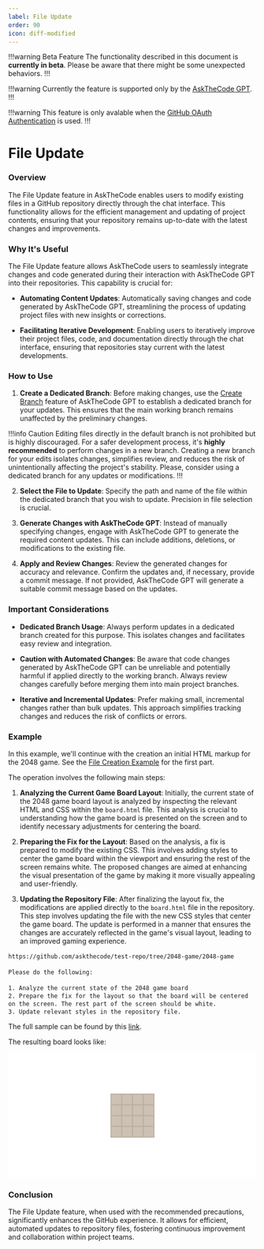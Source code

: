```yaml
---
label: File Update
order: 90
icon: diff-modified
---
```


!!!warning Beta Feature
The functionality described in this document is **currently in beta**. Please be aware that there might be some unexpected behaviors.
!!!

!!!warning
Currently the feature is supported only by the [AskTheCode GPT](https://chat.openai.com/g/g-3s6SJ5V7S-askthecode).
!!!

!!!warning
This feature is only avalable when the [GitHub OAuth Authentication](/authentication/#authentication-methods) is used.
!!!

# File Update

### Overview

The File Update feature in AskTheCode enables users to modify existing files in a GitHub repository directly through the chat interface. This functionality allows for the efficient management and updating of project contents, ensuring that your repository remains up-to-date with the latest changes and improvements.

### Why It's Useful

The File Update feature allows AskTheCode users to seamlessly integrate changes and code generated during their interaction with AskTheCode GPT into their repositories. This capability is crucial for:

- **Automating Content Updates**: Automatically saving changes and code generated by AskTheCode GPT, streamlining the process of updating project files with new insights or corrections.

- **Facilitating Iterative Development**: Enabling users to iteratively improve their project files, code, and documentation directly through the chat interface, ensuring that repositories stay current with the latest developments.

### How to Use

1. **Create a Dedicated Branch**: Before making changes, use the [Create Branch](/features/branches/create-branch) feature of AskTheCode GPT to establish a dedicated branch for your updates. This ensures that the main working branch remains unaffected by the preliminary changes.

!!!info Caution
Editing files directly in the default branch is not prohibited but is highly discouraged. For a safer development process, it's **highly recommended** to perform changes in a new branch. Creating a new branch for your edits isolates changes, simplifies review, and reduces the risk of unintentionally affecting the project's stability. Please, consider using a dedicated branch for any updates or modifications.
!!!

2. **Select the File to Update**: Specify the path and name of the file within the dedicated branch that you wish to update. Precision in file selection is crucial.

3. **Generate Changes with AskTheCode GPT**: Instead of manually specifying changes, engage with AskTheCode GPT to generate the required content updates. This can include additions, deletions, or modifications to the existing file.

4. **Apply and Review Changes**: Review the generated changes for accuracy and relevance. Confirm the updates and, if necessary, provide a commit message. If not provided, AskTheCode GPT will generate a suitable commit message based on the updates.

### Important Considerations

- **Dedicated Branch Usage**: Always perform updates in a dedicated branch created for this purpose. This isolates changes and facilitates easy review and integration.

- **Caution with Automated Changes**: Be aware that code changes generated by AskTheCode GPT can be unreliable and potentially harmful if applied directly to the working branch. Always review changes carefully before merging them into main project branches.
- **Iterative and Incremental Updates**: Prefer making small, incremental changes rather than bulk updates. This approach simplifies tracking changes and reduces the risk of conflicts or errors.

### Example

In this example, we'll continue with the creation an initial HTML markup for the 2048 game. See the [File Creation Example](/features/files/file-creation#example) for the first part.

The operation involves the following main steps:

1. **Analyzing the Current Game Board Layout**: Initially, the current state of the 2048 game board layout is analyzed by inspecting the relevant HTML and CSS within the `board.html` file. This analysis is crucial to understanding how the game board is presented on the screen and to identify necessary adjustments for centering the board.

2. **Preparing the Fix for the Layout**: Based on the analysis, a fix is prepared to modify the existing CSS. This involves adding styles to center the game board within the viewport and ensuring the rest of the screen remains white. The proposed changes are aimed at enhancing the visual presentation of the game by making it more visually appealing and user-friendly.

3. **Updating the Repository File**: After finalizing the layout fix, the modifications are applied directly to the `board.html` file in the repository. This step involves updating the file with the new CSS styles that center the game board. The update is performed in a manner that ensures the changes are accurately reflected in the game's visual layout, leading to an improved gaming experience.

```prompt
https://github.com/askthecode/test-repo/tree/2048-game/2048-game

Please do the following:

1. Analyze the current state of the 2048 game board
2. Prepare the fix for the layout so that the board will be centered on the screen. The rest part of the screen should be white.
3. Update relevant styles in the repository file.
```

The full sample can be found by this [link](https://chat.openai.com/share/170de883-ddf3-4c83-a829-af8dd2f4acc0).

The resulting board looks like:

![](/resources/usage/files/2048_updated.png)

### Conclusion

The File Update feature, when used with the recommended precautions, significantly enhances the GitHub experience. It allows for efficient, automated updates to repository files, fostering continuous improvement and collaboration within project teams.

